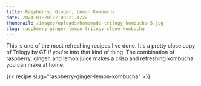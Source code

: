```yaml
---
title: Raspberry, Ginger, Lemon Kombucha
date: 2024-01-20T22:08:21.422Z
thumbnail: /images/uploads/homemade-trilogy-kombucha-5.jpg
slug: raspberry-ginger-lemon-trilogy-clone-kombucha
---
```


This is one of the most refreshing recipes I've done. It's a pretty close copy of Trilogy by GT if you're into that kind of thing. The combination of raspberry, ginger, and lemon juice makes a crisp and refreshing kombucha you can make at home.

{{< recipe slug="raspberry-ginger-lemon-kombucha" >}}
